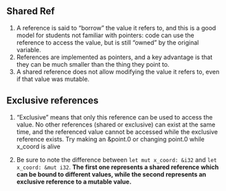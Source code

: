 ## Shared Ref

1. A reference is said to “borrow” the value it refers to, and this is a good model for students not familiar with pointers: code can use the reference to access the value, but is still “owned” by the original variable.
2. References are implemented as pointers, and a key advantage is that they can be much smaller than the thing they point to.
3. A shared reference does not allow modifying the value it refers to, even if that value was mutable.

## Exclusive references

1. “Exclusive” means that only this reference can be used to access the value. No other references (shared or exclusive) can exist at the same time, and the referenced value cannot be accessed while the exclusive reference exists. Try making an &point.0 or changing point.0 while x_coord is alive

2. Be sure to note the difference between `let mut x_coord: &i32` and `let x_coord: &mut i32`. **The first one represents a shared reference which can be bound to different values, while the second represents an exclusive reference to a mutable value.**
